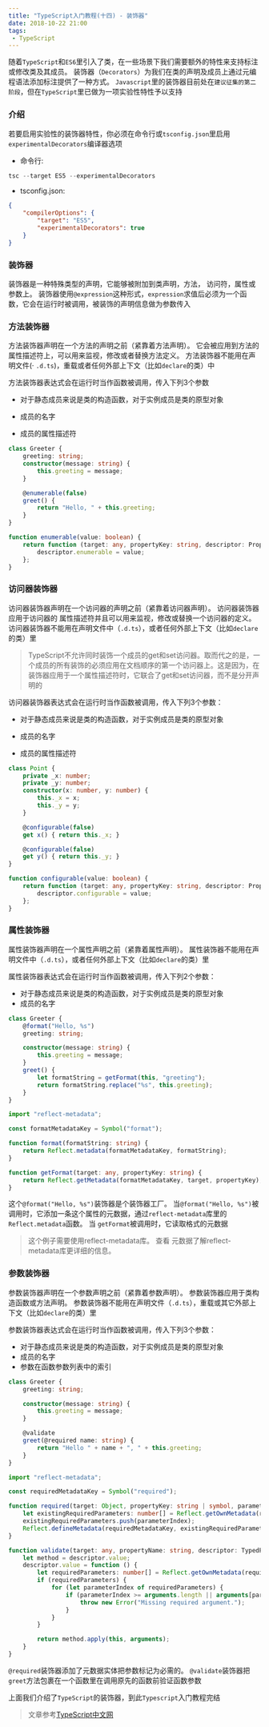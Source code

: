 ```yaml
---
title: "TypeScript入门教程(十四) - 装饰器"
date: 2018-10-22 21:00
tags:
 - TypeScript
---
```


随着`TypeScript`和`ES6`里引入了类，在一些场景下我们需要额外的特性来支持标注或修改类及其成员。 装饰器（`Decorators`）为我们在类的声明及成员上通过元编程语法添加标注提供了一种方式。 `Javascript`里的装饰器目前处在`建议征集的第二阶段`，但在`TypeScript`里已做为一项实验性特性予以支持

<!--more-->

### 介绍

若要启用实验性的装饰器特性，你必须在命令行或`tsconfig.json`里启用`experimentalDecorators`编译器选项

* 命令行:
```typescript
tsc --target ES5 --experimentalDecorators
```
* tsconfig.json:
```json
{
    "compilerOptions": {
        "target": "ES5",
        "experimentalDecorators": true
    }
}
```

### 装饰器

装饰器是一种特殊类型的声明，它能够被附加到类声明，方法， 访问符，属性或参数上。 装饰器使用`@expression`这种形式，`expression`求值后必须为一个函数，它会在运行时被调用，被装饰的声明信息做为参数传入

### 方法装饰器

方法装饰器声明在一个方法的声明之前（紧靠着方法声明）。 它会被应用到方法的 属性描述符上，可以用来监视，修改或者替换方法定义。 方法装饰器不能用在声明文件(·
`.d.ts`)，重载或者任何外部上下文（比如`declare`的类）中

方法装饰器表达式会在运行时当作函数被调用，传入下列3个参数

* 对于静态成员来说是类的构造函数，对于实例成员是类的原型对象

* 成员的名字

* 成员的属性描述符

```typescript
class Greeter {
    greeting: string;
    constructor(message: string) {
        this.greeting = message;
    }

    @enumerable(false)
    greet() {
        return "Hello, " + this.greeting;
    }
}

function enumerable(value: boolean) {
    return function (target: any, propertyKey: string, descriptor: PropertyDescriptor) {
        descriptor.enumerable = value;
    };
}

```

### 访问器装饰器

访问器装饰器声明在一个访问器的声明之前（紧靠着访问器声明）。 访问器装饰器应用于访问器的 属性描述符并且可以用来监视，修改或替换一个访问器的定义。 访问器装饰器不能用在声明文件中（`.d.ts`），或者任何外部上下文（比如`declare`的类）里

> TypeScript不允许同时装饰一个成员的get和set访问器。取而代之的是，一个成员的所有装饰的必须应用在文档顺序的第一个访问器上。这是因为，在装饰器应用于一个属性描述符时，它联合了get和set访问器，而不是分开声明的

访问器装饰器表达式会在运行时当作函数被调用，传入下列3个参数：

* 对于静态成员来说是类的构造函数，对于实例成员是类的原型对象

* 成员的名字

* 成员的属性描述符

```typescript
class Point {
    private _x: number;
    private _y: number;
    constructor(x: number, y: number) {
        this._x = x;
        this._y = y;
    }

    @configurable(false)
    get x() { return this._x; }

    @configurable(false)
    get y() { return this._y; }
}

function configurable(value: boolean) {
    return function (target: any, propertyKey: string, descriptor: PropertyDescriptor) {
        descriptor.configurable = value;
    };
}
```
### 属性装饰器

属性装饰器声明在一个属性声明之前（紧靠着属性声明）。 属性装饰器不能用在声明文件中（`.d.ts`），或者任何外部上下文（比如`declare`的类）里

属性装饰器表达式会在运行时当作函数被调用，传入下列2个参数：

* 对于静态成员来说是类的构造函数，对于实例成员是类的原型对象
* 成员的名字


```typescript
class Greeter {
    @format("Hello, %s")
    greeting: string;

    constructor(message: string) {
        this.greeting = message;
    }
    greet() {
        let formatString = getFormat(this, "greeting");
        return formatString.replace("%s", this.greeting);
    }
}

import "reflect-metadata";

const formatMetadataKey = Symbol("format");

function format(formatString: string) {
    return Reflect.metadata(formatMetadataKey, formatString);
}

function getFormat(target: any, propertyKey: string) {
    return Reflect.getMetadata(formatMetadataKey, target, propertyKey);
}
```

这个`@format("Hello, %s")`装饰器是个装饰器工厂。 当`@format("Hello, %s")`被调用时，它添加一条这个属性的元数据，通过`reflect-metadata`库里的`Reflect.metadata`函数。 当 `getFormat`被调用时，它读取格式的元数据

>  这个例子需要使用reflect-metadata库。 查看 元数据了解reflect-metadata库更详细的信息。

### 参数装饰器
参数装饰器声明在一个参数声明之前（紧靠着参数声明）。 参数装饰器应用于类构造函数或方法声明。 参数装饰器不能用在声明文件（`.d.ts`），重载或其它外部上下文（比如`declare`的类）里

参数装饰器表达式会在运行时当作函数被调用，传入下列3个参数：

* 对于静态成员来说是类的构造函数，对于实例成员是类的原型对象
* 成员的名字
* 参数在函数参数列表中的索引

```typescript
class Greeter {
    greeting: string;

    constructor(message: string) {
        this.greeting = message;
    }

    @validate
    greet(@required name: string) {
        return "Hello " + name + ", " + this.greeting;
    }
}

import "reflect-metadata";

const requiredMetadataKey = Symbol("required");

function required(target: Object, propertyKey: string | symbol, parameterIndex: number) {
    let existingRequiredParameters: number[] = Reflect.getOwnMetadata(requiredMetadataKey, target, propertyKey) || [];
    existingRequiredParameters.push(parameterIndex);
    Reflect.defineMetadata(requiredMetadataKey, existingRequiredParameters, target, propertyKey);
}

function validate(target: any, propertyName: string, descriptor: TypedPropertyDescriptor<Function>) {
    let method = descriptor.value;
    descriptor.value = function () {
        let requiredParameters: number[] = Reflect.getOwnMetadata(requiredMetadataKey, target, propertyName);
        if (requiredParameters) {
            for (let parameterIndex of requiredParameters) {
                if (parameterIndex >= arguments.length || arguments[parameterIndex] === undefined) {
                    throw new Error("Missing required argument.");
                }
            }
        }

        return method.apply(this, arguments);
    }
}
```

`@required`装饰器添加了元数据实体把参数标记为必需的。 `@validate`装饰器把`greet`方法包裹在一个函数里在调用原先的函数前验证函数参数


上面我们介绍了`TypeScript`的装饰器，到此`Typescript`入门教程完结

> 文章参考[TypeScript中文网](https://www.tslang.cn/docs/handbook/variable-declarations.html)